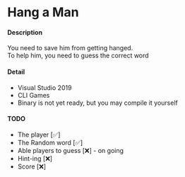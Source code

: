 ﻿# Hang a Man
#### Description
You need to save him from getting hanged.<br>
To help him, you need to guess the correct word

#### Detail
* Visual Studio 2019
* CLI Games
* Binary is not yet ready, but you may compile it yourself

#### TODO
- The player [✅]
- The Random word [✅]
- Able players to guess [❌] - on going 
- Hint-ing [❌]
- Score [❌]


